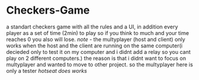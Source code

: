 # Checkers-Game
a standart checkers game with all the rules and a UI, in addition every player as a set of time (2min) to play so if you think to much and your time reaches 0 you also will lose.
*note* - the multyplayer (host and client) only works when the host and the client are running on the same computer(i decieded only to test it on my computer and i didnt add a relay
so you cant play on 2 different computers.)
the reason is that i didnt want to focus on multyplayer and wanted to move to other project.
so the multyplayer here is only a tester 
*hotseat does works*
